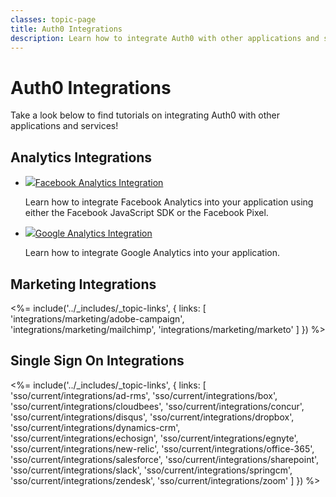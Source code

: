 ```yaml
---
classes: topic-page
title: Auth0 Integrations
description: Learn how to integrate Auth0 with other applications and services.
---
```

<!-- markdownlint-disable MD041 MD002 MD026 -->
<div class="topic-page-header">
  <div data-name="example" class="topic-page-badge"></div>
  <h1>Auth0 Integrations</h1>
  <p>
    Take a look below to find tutorials on integrating Auth0 with other applications and services!
  </p>
</div>

## Analytics Integrations

<ul class="topic-links">
  <li>
    <img class="icon-logo" src="/img/icons/facebook.svg" /><a href="/analytics/integrations/facebook-analytics">Facebook Analytics Integration</a>
    <p>
      Learn how to integrate Facebook Analytics into your application using either the Facebook JavaScript SDK or the Facebook Pixel.
    </p>
  </li>
  <li>
    <img class="icon-logo" src="/img/icons/google.svg" /><a href="/analytics/integrations/google-analytics">Google Analytics Integration</a>
    <p>
      Learn how to integrate Google Analytics into your application.
    </p>
  </li>
</ul>

## Marketing Integrations

<%= include('../_includes/_topic-links', { links: [
  'integrations/marketing/adobe-campaign',
  'integrations/marketing/mailchimp',
  'integrations/marketing/marketo'
] }) %>

## Single Sign On Integrations

<%= include('../_includes/_topic-links', { links: [
  'sso/current/integrations/ad-rms',
  'sso/current/integrations/box',
  'sso/current/integrations/cloudbees',
  'sso/current/integrations/concur',
  'sso/current/integrations/disqus',
  'sso/current/integrations/dropbox',
  'sso/current/integrations/dynamics-crm',
  'sso/current/integrations/echosign',
  'sso/current/integrations/egnyte',
  'sso/current/integrations/new-relic',
  'sso/current/integrations/office-365',
  'sso/current/integrations/salesforce',
  'sso/current/integrations/sharepoint',
  'sso/current/integrations/slack',
  'sso/current/integrations/springcm',
  'sso/current/integrations/zendesk',
  'sso/current/integrations/zoom'
] }) %>